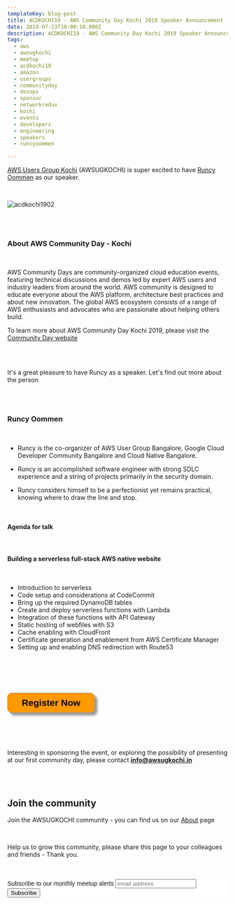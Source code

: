 ```yaml
---
templateKey: blog-post
title: ACDKOCHI19 - AWS Community Day Kochi 2019 Speaker Announcement - Runcy Oommen
date: 2019-07-23T10:00:10.000Z
description: ACDKOCHI19 - AWS Community Day Kochi 2019 Speaker Announcement - Runcy Oommen
tags:
  - aws
  - awsugkochi
  - meetup
  - acdkochi19
  - amazon
  - usergroups
  - communityday
  - devops
  - sponsor
  - networkredux
  - kochi
  - events
  - developers
  - engineering
  - speakers
  - runcyoommen

---
```


[AWS Users Group Kochi](https://awsugkochi.in) (AWSUGKOCHI) is super excited to have [Runcy Oommen](https://www.linkedin.com/in/runcyoommen/) as our speaker.

<br>

![acdkochi1902](/img/awsugkochi-acdkochi19-speaker-runcy.png)



<br> 
<br>

<h3> About AWS Community Day - Kochi </h3>

<br>

AWS Community Days are community-organized cloud education events, featuring technical discussions and demos led by expert AWS users and industry leaders from around the world. AWS community is designed to educate everyone about the AWS platform, architecture best practices and about new innovation. The global AWS ecosystem consists of a range of AWS enthusiasts and advocates who are passionate about helping others build.


To learn more about AWS Community Day Kochi 2019, please visit the [Community Day website](https://communityday.awsugkochi.in)

<br> <br> 

It's a great pleasure to have Runcy as a speaker. Let's find out more about the person

<br> <br> 

<h3> Runcy Oommen </h3>

<br>

- Runcy is the co-organizer of AWS User Group Bangalore, Google Cloud Developer Community Bangalore and Cloud Native Bangalore. 

- Runcy is an accomplished software engineer with strong SDLC experience and a string of projects primarily in the security domain. 

- Runcy considers himself to be a perfectionist yet remains practical, knowing where to draw the line and stop.

<br>

<h4> Agenda for talk </h4>
<br>
<h4> Building a serverless full-stack AWS native website </h4>
<br>


- Introduction to serverless
- Code setup and considerations at CodeCommit
- Bring up the required DynamoDB tables
- Create and deploy serverless functions with Lambda
- Integration of these functions with API Gateway
- Static hosting of webfiles with S3
- Cache enabling with CloudFront
- Certificate generation and enablement from AWS Certificate Manager
- Setting up and enabling DNS redirection with Route53


<br> <br> <br> <br>

<form>
<input style="width: 200px; padding: 10px; cursor: pointer; box-shadow: 6px 6px 5px; #999; -webkit-box-shadow: 6px 6px 5px #999; -moz-box-shadow: 6px 6px 5px #999; font-weight: bold; background: #FF9900; color: #000; border-radius: 10px; border: 1px solid #999; font-size: 150%;" type="button" value="Register Now" onclick="location.href='https://konfhub.com/awsugkochi'" />
</form>  

<br> <br> <br> <br>
Interesting in sponsoring the event, or exploring the possibility of presenting at our first community day, please contact **info@awsugkochi.in**


<br> <br>

## Join the community

Join the AWSUGKOCHI community - you can find us on our [About](https://awsugkochi.in/about) page

<br> 

Help us to grow this community, please share this page to your colleagues and friends - Thank you.

<br>
<br>

<!-- Begin Mailchimp Signup Form -->
<link href="//cdn-images.mailchimp.com/embedcode/slim-10_7.css" rel="stylesheet" type="text/css">
<style type="text/css">
	#mc_embed_signup{background:#fff; clear:left; font:14px Helvetica,Arial,sans-serif; }
	/* Add your own Mailchimp form style overrides in your site stylesheet or in this style block.
	   We recommend moving this block and the preceding CSS link to the HEAD of your HTML file. */
</style>
<div id="mc_embed_signup">
<form action="https://awsugkochi.us20.list-manage.com/subscribe/post?u=b4c4469413422365d2a2e5cf6&amp;id=d4837b9a16" method="post" id="mc-embedded-subscribe-form" name="mc-embedded-subscribe-form" class="validate" target="_blank" novalidate>
    <div id="mc_embed_signup_scroll">
	<label for="mce-EMAIL">Subscribe to our monthly meetup alerts</label>
	<input type="email" value="" name="EMAIL" class="email" id="mce-EMAIL" placeholder="email address" required>
    <!-- real people should not fill this in and expect good things - do not remove this or risk form bot signups-->
    <div style="position: absolute; left: -5000px;" aria-hidden="true"><input type="text" name="b_b4c4469413422365d2a2e5cf6_d4837b9a16" tabindex="-1" value=""></div>
    <div class="clear"><input type="submit" value="Subscribe" name="subscribe" id="mc-embedded-subscribe" class="button"></div>
    </div>
</form>
</div>

<!--End mc_embed_signup-->
